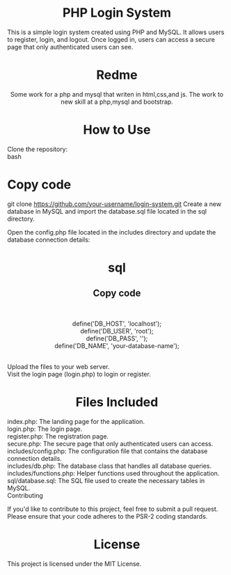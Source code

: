 
<h1 align="center" >PHP Login System</h1>
This is a simple login system created using PHP and MySQL. It allows users to register, login, and logout. Once logged in, users can access a secure page that only authenticated users can see.

<h1 align="center" >Redme</h1>
<p align="center" >Some work for a php and mysql that writen in html,css,and js.
The work to new skill at a php,mysql and bootstrap.</p>



<h1 align="center" >How to Use</h1>

Clone the repository:<br>
bash<br>
<h1 align="left" >Copy code</h1>

git clone https://github.com/your-username/login-system.git
Create a new database in MySQL and import the database.sql file located in the sql directory.

Open the config.php file located in the includes directory and update the database connection details:

<h1 align="center" >sql</h1>
<h2 align="center" >Copy code</h2><br>
<p align="center" >
define('DB_HOST', 'localhost');<br>
define('DB_USER', 'root');<br>
define('DB_PASS', '');<br>
define('DB_NAME', 'your-database-name');
  </p><br>
Upload the files to your web server.
<br>
Visit the login page (login.php) to login or register.
<br>
<h1 align="center" >Files Included</h1>

index.php: The landing page for the application.<br>
login.php: The login page.<br>
register.php: The registration page.<br>
secure.php: The secure page that only authenticated users can access.<br>
includes/config.php: The configuration file that contains the database connection details.<br>
includes/db.php: The database class that handles all database queries.<br>
includes/functions.php: Helper functions used throughout the application.<br>
sql/database.sql: The SQL file used to create the necessary tables in MySQL.<br>
Contributing

If you'd like to contribute to this project, feel free to submit a pull request. Please ensure that your code adheres to the PSR-2 coding standards.

<h1 align="center" >License</h1>

This project is licensed under the MIT License.

